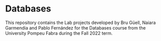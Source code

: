 # Databases

This repository contains the Lab projects developed by Bru Güell, Naiara Garmendia and Pablo Fernández for the Databases course from the University Pompeu Fabra during the Fall 2022 term.
